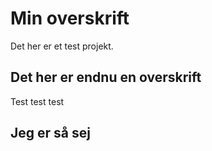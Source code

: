 # Min overskrift
Det her er et test projekt.

## Det her er endnu en overskrift
Test test test

## Jeg er så sej

